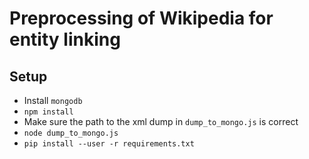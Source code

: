 # Preprocessing of Wikipedia for entity linking
## Setup
- Install `mongodb`
- `npm install`
- Make sure the path to the xml dump in `dump_to_mongo.js` is correct
- `node dump_to_mongo.js`
- `pip install --user -r requirements.txt`
